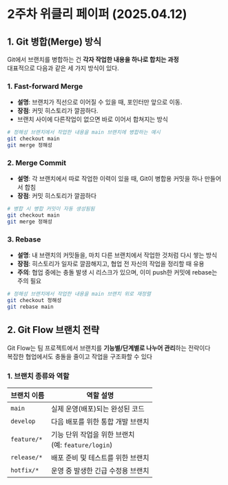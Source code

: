 # 2주차 위클리 페이퍼 (2025.04.12)

## 1. Git 병합(Merge) 방식

Git에서 브랜치를 병합하는 건 **각자 작업한 내용을 하나로 합치는 과정**<br>
대표적으로 다음과 같은 세 가지 방식이 있다.

### 1. Fast-forward Merge

- **설명**: 브랜치가 직선으로 이어질 수 있을 때, 포인터만 앞으로 이동.
- **장점**: 커밋 히스토리가 깔끔하다.
- 브랜치 사이에 다른작업이 없으면 바로 이어서 합쳐지는 방식

```bash
# 정해성 브랜치에서 작업한 내용을 main 브랜치에 병합하는 예시
git checkout main
git merge 정해성
```

### 2. Merge Commit

- **설명**: 각 브랜치에서 따로 작업한 이력이 있을 때, Git이 병합용 커밋을 하나 만들어서 합침
- **장점**: 커밋 히스토리가 깔끔하다

```bash
# 병합 시 병합 커밋이 자동 생성됨됨
git checkout main
git merge 정해성
```

### 3. Rebase

- **설명**: 내 브랜치의 커밋들을, 마치 다른 브랜치에서 작업한 것처럼 다시 쌓는 방식
- **장점**: 히스토리가 일자로 깔끔해지고, 협업 전 자신의 작업을 정리할 때 유용
- **주의**: 협업 중에는 충돌 발생 시 리스크가 있으며, 이미 push한 커밋에 rebase는 주의 필요

```bash
# 정해성 브랜치에서 작업한 내용을 main 브랜치 위로 재정렬
git checkout 정해성
git rebase main
```

## 2. Git Flow 브랜치 전략

Git Flow는 팀 프로젝트에서 브랜치를 **기능별/단계별로 나누어 관리**하는 전략이다  
복잡한 협업에서도 충돌을 줄이고 작업을 구조화할 수 있다

### 1. 브랜치 종류와 역할

| 브랜치 이름 | 역할 설명                                             |
| ----------- | ----------------------------------------------------- |
| `main`      | 실제 운영(배포)되는 완성된 코드                       |
| `develop`   | 다음 배포를 위한 통합 개발 브랜치                     |
| `feature/*` | 기능 단위 작업을 위한 브랜치<br>(예: `feature/login`) |
| `release/*` | 배포 준비 및 테스트를 위한 브랜치                     |
| `hotfix/*`  | 운영 중 발생한 긴급 수정용 브랜치                     |

